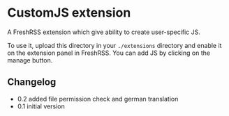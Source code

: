 # CustomJS extension

A FreshRSS extension which give ability to create user-specific JS.

To use it, upload this directory in your `./extensions` directory and enable it on the extension panel in FreshRSS. You can add JS by clicking on the manage button.

## Changelog

- 0.2 added file permission check and german translation
- 0.1 initial version